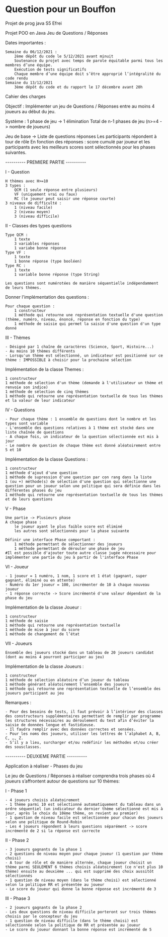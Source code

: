 # Question pour un Bouffon
Projet de prog java S5 Efrei

Projet POO en Java
Jeu de Questions / Réponses

Dates importantes : 

    Semaine du 06/12/2021 :
        2ème dépôt du code le 5/12/2021 avant minuit 
        Soutenance du projet avec temps de parole équitable parmi tous les membres d’une équipe.
        Exécution de tests significatifs
        Chaque membre d’une équipe doit s’être approprié l’intégralité du code rendu 
    Semaine du 13/12/2021
        3ème dépôt du code et du rapport le 17 décembre avant 20h

Cahier des charges

Objectif : Implémenter un jeu de Questions / Réponses entre au moins 4 joueurs au début du jeu.

Système :
1 phase de jeu -> 1 élimination 
Total de n-1 phases de jeu (n>=4 -> nombre de joueurs)

Jeu de base → Liste de questions réponses
Les participants répondent à tour de rôle
En fonction des réponses : score cumulé par joueur et les participants avec les meilleurs scores sont sélectionnés pour les phases suivantes.

---------- PREMIERE PARTIE ----------

I - Question

    H thèmes avec H>=10
    3 types :
        QCM (1 seule réponse entre plusieurs)
        VF (uniquement vrai ou faux)
        RC (le joueur peut saisir une réponse courte)
    3 niveaux de difficulté :
        1 (niveau facile)
        2 (niveau moyen)
        3 (niveau difficile)

II - Classes des types questions

    Type QCM :
        1 texte
        3 variables réponses
        1 variabe bonne réponse
    Type VF :
        1 texte
        1 bonne réponse (type booléen)
    Type RC :
        1 texte
        1 variable bonne réponse (type String)
        
    Les questions sont numérotées de manière séquentielle indépendamment de leurs thèmes.
    
Donner l'implémentation des questions :

    Pour chaque question :
        1 constructeur
        1 méthode qui retourne une représentation textuelle d'une question (thème, numéro, niveau, énoncé, réponse en fonction du type)
        1 méthode de saisie qui permet la saisie d'une question d'un type donné

III - Thèmes

    - Désigné par 1 chaîne de caractères (Science, Sport, Histoire...)
    - Au moins 10 thèmes différents
    - Lorsqu'un thème est sélectionné, un indicateur est positionné sur ce thème : IMPOSSIBLE à choisir pour la prochaine sélection
    
Implémentation de la classe Themes :

    1 constructeur
    1 méthode de sélection d'un thème (demande à l'utilisateur un thème et renvoie son indice)
    1 méthode de sélection de cinq thèmes
    1 méthode qui retourne une représentation textuelle de tous les thèmes et la valeur de leur indicateur

IV - Questions

    - Pour chaque thème : 1 ensemble de questions dont le nombre et les types sont variable
    - L'ensemble des questions relatives à 1 thème est stocké dans une liste chaînée de questions
    - A chaque fois, un indicateur de la question sélectionnée est mis à jour
    - Le nombre de question de chaque thème est donné aléatoirement entre 5 et 10

Implémentation de la classe Questions :

    1 constructeur
    1 méthode d'ajout d'une question
    1 méthode de supression d'une question par con rang dans la liste
    1 (ou +) méthode(s) de sélection d'une question qui sélectionne une question pour un joueur selon une politique qui sera définie dans les différentes phases du jeu
    1 méthode qui retourne une représentation textuelle de tous les thèmes et de leurs questions

V - Phase

    Une partie -> Plusieurs phase
    A chaque phase : 
        le joueur ayant le plus faible score est éliminé
        les autres sont sélectionnés pour la phase suivante
    
    Définir une interface Phase comportant :
        1 méthode permettant de sélectionner des joueurs
        1 méthode permettant de dérouler une phase de jeu
    #Il est possible d'ajouter toute autre classe jugée nécessaire pour implémenter une partie du jeu à partir de l'interface Phase

VI - Joueur

    - 1 joueur = 1 numéro, 1 nom, 1 score et 1 état (gagnant, super gagnant, éliminé ou en attente)
    - Numéro du 1er joueur = 100, incrémenter de 10 à chaque nouveau joueur
    - 1 réponse correcte -> Score incrémenté d'une valeur dépendant de la phase du jeu

Implémentation de la classe Joueur :

    1 constructeur
    1 méthode de saisie
    1 méthode qui retourne une représentation textuelle
    1 méthode de mise à jour du score
    1 méthode de changement de l’état

VII - Joueurs

    Ensemble des joueurs stocké dans un tableau de 20 joueurs candidat (dont au moins 4 pourront participer au jeu)

Implémentation de la classe Joueurs :

    1 constructeur
    1 méthode de sélection aléatoire d’un joueur du tableau
    1 méthode générant aléatoirement l’ensemble des joueurs
    1 méthode qui retourne une représentation textuelle de l’ensemble des joueurs participant au jeu

Remarques :

    - Pour des besoins de tests, il faut prévoir à l’intérieur des classes des constructeurs supplémentaires permettant de remplir par programme les structures nécessaires au déroulement du test afin d’éviter la saisie de données longue et fastidieuse.
    - Il faudra remplir avec des données correctes et sensées.
    - Pour les noms des joueurs, utiliser les lettres de l’alphabet A, B, C, …, Z.
    - S’il y a lieu, surcharger et/ou redéfinir les méthodes et/ou créer des sousclasses.

---------- DEUXIEME PARTIE ----------

Application à réaliser - Phases du jeu

Le jeu de Questions / Réponses à réaliser comprendra trois phases où 4 joueurs s’affrontent autour de questions sur 10 thèmes: 

I - Phase 1

    - 4 joueurs choisis aléatoirement
    - 1 thème parmi 10 est sélectionné automatiquement du tableau dans un ordre séquentiel (un indicateur du dernier thème sélectionné est mis à jour, après le choix du 10ème thème, on revient au premier)
    - 1 question de niveau facile est sélectionnée pour chacun des joueurs selon une politique de Round-Robin
    - Les 4 joueurs répondent à leurs questions séparément -> score incrémenté de 2 si la réponse est correcte

II - Phase 2

    - 3 joueurs gagnants de la phase 1
    - 2 questions de niveau moyen pour chaque joueur (1 question par thème choisi)
    - A tour de rôle et de manière alternée, chaque joueur choisit un thème parmi SEULEMENT 6 thèmes choisis aléatoirement (ce n'est plus 10 thème) ensuite au deuxième ... qui est supprimé des choix aussitôt sélectionnés
    - 1 question de niveau moyen (dans le thème choisi) est sélectionné selon la politique RR et présentée au joueur
    - Le score du joueur qui donne la bonne réponse est incrémenté de 3

III - Phase 3

    - 2 joueurs gagnants de la phase 2
    - Les deux questions de niveau difficile porteront sur trois thèmes choisis par le concepteur du jeu
    - 1 question de niveau difficile (dans le thème choisi) est sélectionnée selon la politique de RR et présentée au joueur
    - Le score du joueur donnant la bonne réponse est incrémenté de 5
    